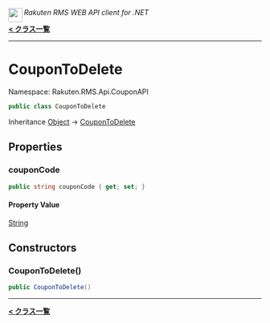 <img align="left" style="height: 2em;" src="https://webservice.rakuten.co.jp/favicon.ico"><em>Rakuten RMS WEB API client for .NET</em>

[**< クラス一覧**](./)
- - -

# CouponToDelete

Namespace: Rakuten.RMS.Api.CouponAPI

```csharp
public class CouponToDelete
```

Inheritance [Object](https://docs.microsoft.com/en-us/dotnet/api/system.object) → [CouponToDelete](./rakuten.rms.api.couponapi.coupontodelete)

## Properties

### <a id="properties-couponcode"/>**couponCode**

```csharp
public string couponCode { get; set; }
```

#### Property Value

[String](https://docs.microsoft.com/en-us/dotnet/api/system.string)<br>

## Constructors

### <a id="constructors-.ctor"/>**CouponToDelete()**

```csharp
public CouponToDelete()
```


- - -
[**< クラス一覧**](./)
